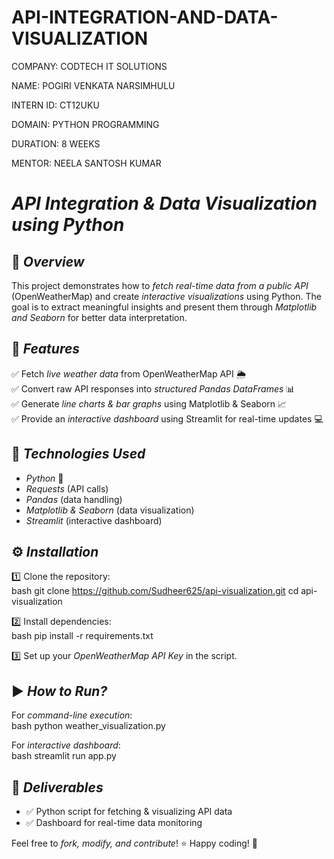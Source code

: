 # API-INTEGRATION-AND-DATA-VISUALIZATION

COMPANY: CODTECH IT SOLUTIONS 

NAME: POGIRI VENKATA NARSIMHULU

INTERN ID: CT12UKU

DOMAIN: PYTHON PROGRAMMING 

DURATION: 8 WEEKS 

MENTOR: NEELA SANTOSH KUMAR

 # *API Integration & Data Visualization using Python*  

## 📌 *Overview*  
This project demonstrates how to *fetch real-time data from a public API* (OpenWeatherMap) and create *interactive visualizations* using Python. The goal is to extract meaningful insights and present them through *Matplotlib and Seaborn* for better data interpretation.  

## 🚀 *Features*  
✅ Fetch *live weather data* from OpenWeatherMap API 🌦  
✅ Convert raw API responses into *structured Pandas DataFrames* 📊  
✅ Generate *line charts & bar graphs* using Matplotlib & Seaborn 📈  
✅ Provide an *interactive dashboard* using Streamlit for real-time updates 💻  

## 🔧 *Technologies Used*  
- *Python* 🐍  
- *Requests* (API calls)  
- *Pandas* (data handling)  
- *Matplotlib & Seaborn* (data visualization)  
- *Streamlit* (interactive dashboard)  

## ⚙ *Installation*  
1️⃣ Clone the repository:  
   bash
   git clone https://github.com/Sudheer625/api-visualization.git
   cd api-visualization
     
2️⃣ Install dependencies:  
   bash
   pip install -r requirements.txt
     
3️⃣ Set up your *OpenWeatherMap API Key* in the script.  

## ▶ *How to Run?*  
For *command-line execution*:  
bash
python weather_visualization.py
  
For *interactive dashboard*:  
bash
streamlit run app.py
  

## 📌 *Deliverables*  
- ✅ Python script for fetching & visualizing API data  
- ✅ Dashboard for real-time data monitoring  

Feel free to *fork, modify, and contribute*! ⭐ Happy coding! 🚀
